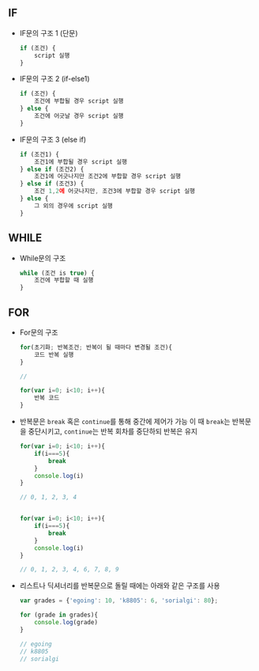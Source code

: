 ## IF

- IF문의 구조 1 (단문)

    ```javascript
    if (조건) {
        script 실행
    }
    ```


- IF문의 구조 2 (if-else1)

    ```javascript
    if (조건) {
        조건에 부합될 경우 script 실행
    } else {
        조건에 어긋날 경우 script 실행
    }
    ```


- IF문의 구조 3 (else if)

    ```javascript
    if (조건1) {
        조건1에 부합될 경우 script 실행
    } else if (조건2) {
        조건1에 어긋나지만 조건2에 부합할 경우 script 실행
    } else if (조건3) {
        조건 1,2에 어긋나지만, 조건3에 부합할 경우 script 실행
    } else {
        그 외의 경우에 script 실행
    }
    ```

## WHILE

- While문의 구조

    ```javascript
    while (조건 is true) {
        조건에 부합할 때 실행
    }
    ```

## FOR

- For문의 구조

    ```javascript
    for(초기화; 반복조건; 반복이 될 때마다 변경될 조건){
        코드 반복 실행
    }

    //

    for(var i=0; i<10; i++){
        반복 코드
    }
    ```

- 반복문은 `break` 혹은 `continue`를 통해 중간에 제어가 가능
  이 때 `break`는 반복문을 중단시키고, `continue`는 반복 회차를 중단하되 반복은 유지

    ```javascript
    for(var i=0; i<10; i++){
        if(i===5){
            break
        }
        console.log(i)
    }

    // 0, 1, 2, 3, 4


    for(var i=0; i<10; i++){
        if(i===5){
            break
        }
        console.log(i)
    }

    // 0, 1, 2, 3, 4, 6, 7, 8, 9
    ```

- 리스트나 딕셔너리를 반복문으로 돌릴 때에는 아래와 같은 구조를 사용
    ```javascript
    var grades = {'egoing': 10, 'k8805': 6, 'sorialgi': 80};

    for (grade in grades){
        console.log(grade)
    }

    // egoing
    // k8805
    // sorialgi
    ```